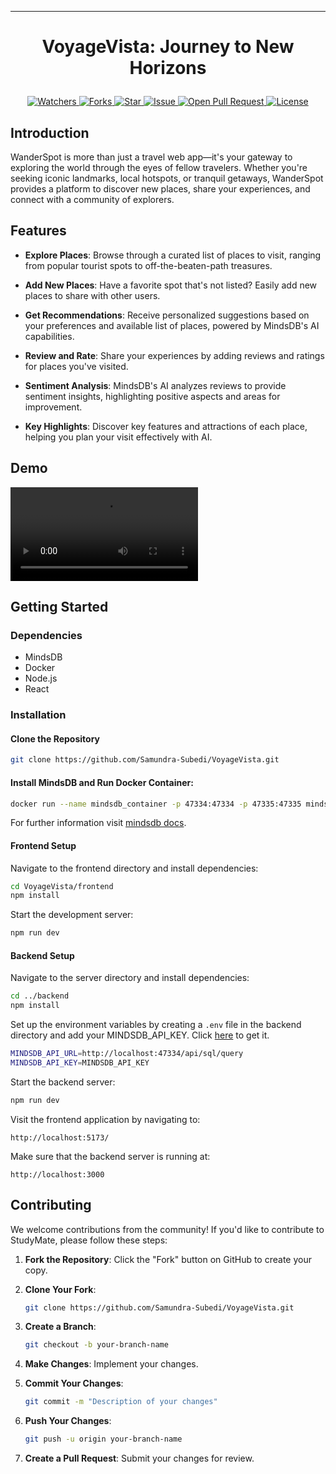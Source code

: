 
---

# <p align="center">VoyageVista: Journey to New Horizons </p>
<p align="center">
    <a href="https://github.com/Samundra-Subedi/VoyageVista" target="blank">
        <img src="https://img.shields.io/github/watchers/Samundra-Subedi/VoyageVista?style=for-the-badge&logo=appveyor" alt="Watchers"/>
    </a>
    <a href="https://github.com/Samundra-Subedi/VoyageVista/fork" target="blank">
        <img src="https://img.shields.io/github/forks/Samundra-Subedi/VoyageVista?style=for-the-badge&logo=appveyor" alt="Forks"/>
    </a>
    <a href="https://github.com/Samundra-Subedi/VoyageVista/stargazers" target="blank">
        <img src="https://img.shields.io/github/stars/Samundra-Subedi/VoyageVista?style=for-the-badge&logo=appveyor" alt="Star"/>
    </a>
    <a href="https://github.com/Samundra-Subedi/VoyageVista/issues" target="blank">
        <img src="https://img.shields.io/github/issues/Samundra-Subedi/VoyageVista?style=for-the-badge&logo=appveyor" alt="Issue"/>
    </a>
    <a href="https://github.com/Samundra-Subedi/VoyageVista/pulls" target="blank">
        <img src="https://img.shields.io/github/issues-pr/Samundra-Subedi/VoyageVista?style=for-the-badge&logo=appveyor" alt="Open Pull Request"/>
    </a>
    <a href="https://github.com/Samundra-Subedi/VoyageVista/blob/master/LICENSE" target="blank">
        <img src="https://img.shields.io/github/license/Samundra-Subedi/VoyageVista?style=for-the-badge&logo=appveyor" alt="License" />
    </a>
</p>

## Introduction

WanderSpot is more than just a travel web app—it's your gateway to exploring the world through the eyes of fellow travelers. Whether you're seeking iconic landmarks, local hotspots, or tranquil getaways, WanderSpot provides a platform to discover new places, share your experiences, and connect with a community of explorers.

## Features

- **Explore Places**: Browse through a curated list of places to visit, ranging from popular tourist spots to off-the-beaten-path treasures.
  
- **Add New Places**: Have a favorite spot that's not listed? Easily add new places to share with other users.
  
- **Get Recommendations**: Receive personalized suggestions based on your preferences and available list of places, powered by MindsDB's AI capabilities.
  
- **Review and Rate**: Share your experiences by adding reviews and ratings for places you've visited.
  
- **Sentiment Analysis**: MindsDB's AI analyzes reviews to provide sentiment insights, highlighting positive aspects and areas for improvement.
  
- **Key Highlights**: Discover key features and attractions of each place, helping you plan your visit effectively with AI.
  


## Demo 
<video src="https://github.com/user-attachments/assets/cc50fab1-76ed-4311-9eb9-1f77e30dc74c"></video>

## Getting Started

### Dependencies

- MindsDB
- Docker
- Node.js
- React

### Installation

#### Clone the Repository

```bash
git clone https://github.com/Samundra-Subedi/VoyageVista.git
```

#### Install MindsDB and Run Docker Container:

```bash
docker run --name mindsdb_container -p 47334:47334 -p 47335:47335 mindsdb/mindsdb

```
For further information visit [mindsdb docs](https://docs.mindsdb.com/setup/self-hosted/docker).

#### Frontend Setup

Navigate to the frontend directory and install dependencies:

```bash
cd VoyageVista/frontend
npm install
```

Start the development server:

```bash
npm run dev
```

#### Backend Setup

Navigate to the server directory and install dependencies:

```bash
cd ../backend
npm install
```

Set up the environment variables by creating a `.env` file in the backend directory and add your MINDSDB_API_KEY. Click [here](https://mdb.ai/) to get it.

```bash
MINDSDB_API_URL=http://localhost:47334/api/sql/query
MINDSDB_API_KEY=MINDSDB_API_KEY
```

Start the backend server:

```bash
npm run dev
```

Visit the frontend application by navigating to:

```
http://localhost:5173/
```

Make sure that the backend server is running at:

```
http://localhost:3000
```


## Contributing

We welcome contributions from the community! If you'd like to contribute to StudyMate, please follow these steps:

1. **Fork the Repository**: Click the "Fork" button on GitHub to create your copy.

2. **Clone Your Fork**:
   ```bash
   git clone https://github.com/Samundra-Subedi/VoyageVista.git
   ```

3. **Create a Branch**:
   ```bash
   git checkout -b your-branch-name
   ```

4. **Make Changes**: Implement your changes.

5. **Commit Your Changes**:
   ```bash
   git commit -m "Description of your changes"
   ```

6. **Push Your Changes**:
   ```bash
   git push -u origin your-branch-name
   ```

7. **Create a Pull Request**: Submit your changes for review.


